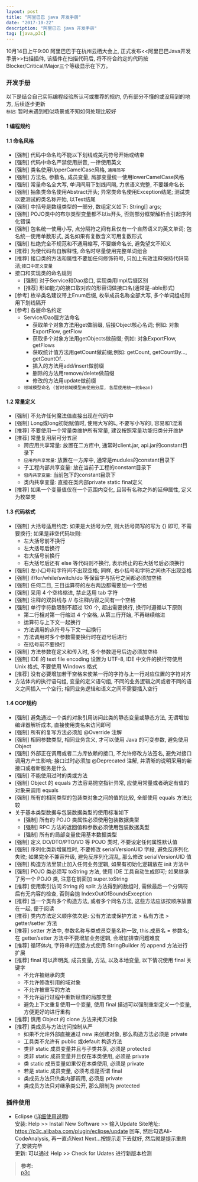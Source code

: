 ```yaml
---
layout: post
title: "阿里巴巴 java 开发手册"
date: "2017-10-22"
description: "阿里巴巴 java 开发手册"
tag: [java,p3c]
---
```


10月14日上午9:00 阿里巴巴于在杭州云栖大会上, 正式发布<<阿里巴巴Java开发手册>>扫描插件, 该插件在扫描代码后, 将不符合约定的代码按Blocker/Critical/Major三个等级显示在下方。  

### 开发手册
以下是结合自己实际编程经验所认可或推荐的规约, 仍有部分不懂的或没用到的地方, 后续逐步更新  
`标记`: 暂时未遇到相似场景或不知如何处理比较好
#### **1 编程规约**
#### 1.1 命名风格
- [强制] 代码中命名均不能以下划线或美元符号开始或结束
- [强制] 代码中命名严禁使用拼音, 一律使用英文
- [强制] 类名使用UpperCamelCase风格, `通用简写`
- [强制] 方法名, 参数名, 成员变量, 局部变量统一使用lowerCamelCase风格
- [强制] 常量命名全大写, 单词间用下划线间隔, 力求语义完整, 不要嫌命名长
- [强制] 抽象类命名使用Abstract开头; 异常类命名使用Exception结尾; 测试类以要测试的类名称开始, 以Test结尾
- [强制] 中括号是数组类型的一部分, 数组定义如下: String[] args;
- [强制] POJO类中的布尔类型变量都不以is开头, 否则部分框架解析会引起序列化错误
- [强制] 包名统一使用小写, 点分隔符之间有且仅有一个自然语义的英文单词; 包名统一使用单数形式, 类名如果有复数含义可用复数形式
- [强制] 杜绝完全不规范和不通用缩写, 不要嫌命名长, 避免望文不知义
- [推荐] 为使代码有自解释性, 命名时尽量使用完整单词组合
- [推荐] 接口类的方法和属性不要加任何修饰符号, 只加上有效注释保持代码简洁;`接口中定义变量`
- 接口和实现类的命名规则
  - [强制] 对于Service和Dao接口, 实现类用Impl后缀区别
  - [推荐] 形如能力的接口取对应的形容词做接口名(通常是-able形式)
- [参考] 枚举类名建议带上Enum后缀, 枚举成员名称全部大写, 多个单词组成则用下划线隔开
- [参考] 各层命名约定
  - Service/Dao层方法命名
    - 获取单个对象方法用get做前缀, 后接Object核心名词; 例如: 对象ExportFlow, getFlow
    - 获取多个对象方法用getObjects做前缀; 例如: 对象ExportFlow, getFlows
    - 获取统计值方法用getCount做前缀;例如: getCount, getCountBy..., getCountOf...
    - 插入的方法用add/insert做前缀
    - 删除的方法用remove/delete做前缀
    - 修改的方法用update做前缀
  - `领域模型命名 (暂时领域模型未使用分层, 各层使用统一的bean)`

#### 1.2 常量定义
- [强制] 不允许任何魔法值直接出现在代码中
- [强制] Long或long初始赋值时, 使用大写的L, 不要写小写的l, 容易和1混淆
- [推荐] 不要使用一个常量类维护所有常量, 建议按照常量功能归类分开维护
- [推荐] 常量复用层可分五层
  - 跨应用共享常量: 放置在二方库中, 通常时client.jar, api.jar的constant目录下
  - `应用内共享常量`: 放置在一方库中, 通常是mudules的constant目录下
  - 子工程内部共享变量: 放在当前子工程的constant目录下
  - `包内共享变量`: 当前包下的constant目录下
  - 类内共享变量: 直接在类内部private static final定义
- [推荐] 如果一个变量值仅在一个范围内变化, 且带有名称之外的延伸属性, 定义为枚举类

#### 1.3 代码格式
- [强制] 大括号适用约定: 如果是大括号为空, 则大括号简写的写为 {} 即可, 不需要换行; 如果是非空代码块则:
  - 左大括号前不换行
  - 左大括号后换行
  - 右大括号前换行
  - 右大括号后还有 else 等代码则不换行, 表示终止的右大括号后必须换行
- [强制] 左小口号和字符间不出现空格; 同样, 右小括号和字符之间也不出现空格
- [强制] if/for/while/switch/do 等保留字与括号之间都必须加空格
- [强制] 任何二目, 三目运算符的左右两边都需要加一个空格
- [强制] 采用 4 个空格缩进, 禁止适用 tab 字符
- [强制] 注释的双斜线与 // 与注释内容之间有一个空格
- [强制] 单行字符数限制不超过 120 个, 超出需要换行, 换行时遵循以下原则
  - 第二行相对第一行缩进 4 个空格, 从第三行开始, 不再继续缩进
  - 运算符与上下文一起换行
  - 方法调用的点符号与下文一起换行
  - 方法调用时多个参数需要换行时在逗号后进行
  - 在括号前不要换行
- [强制] 方法参数在定义和传入时, 多个参数逗号后边必须加空格
- [强制] IDE 的 text file encoding 设置为 UTF-8, IDE 中文件的换行符使用 Unix 格式, 不要使用 Windows 格式
- [推荐] 没有必要增加若干空格来使某一行的字符与上一行对应位置的字符对齐
- 方法体内的执行语句组, 变量的定义语句组, 不同的业务逻辑之间或者不同的语义之间插入一个空行; 相同业务逻辑和语义之间不需要插入空行

#### 1.4 OOP规约
- [强制] 避免通过一个类的对象引用访问此类的静态变量或静态方法, 无谓增加编译器解析成本, 直接使用类名来访问即可
- [强制] 所有的复写方法必须加 @Override 注解
- [强制] 相同参数类型, 相同业务含义, 才可以使用 Java 的可变参数, 避免使用 Object
- [强制] 外部正在调用或者二方库依赖的接口, 不允许修改方法签名, 避免对接口调用方产生影响; 接口过时必须加 @Deprecated 注解, 并清晰的说明采用的新接口或者新服务是什么
- [强制] 不能使用过时的类或方法
- [强制] Object 的 equals 方法容易抛空指针异常, 应使用常量或者确定有值的对象来调用 equals
- [强制] 所有的相同类型的包装类对象之间的值的比较, 全部使用 equals 方法比较
- 关于基本类型数据与包装数据类型的使用标准如下
  - [强制] 所有的 POJO 类属性必须使用包装数据类型
  - [强制] RPC 方法的返回值和参数必须使用包装数据类型
  - [强制] 所有的局部变量使用基本数据类型
- [强制] 定义 DO/DTO/PTO/VO 等 POJO 类时, 不要设定任何属性默认值
- [强制] 序列化类新增属性时, 不要修改 serialVersionUID 字段, 避免反序列化失败; 如果完全不兼容升级, 避免反序列化混乱, 那么修改 serialVersionUID 值
- [强制] 构造方法里禁止加入任何业务逻辑, 如果有初始化逻辑放在 init 方法中
- [强制] POJO 类必须写 toString 方法, 使用 IDE 工具自动生成即可; 如果继承了另一个 POJO 类, 注意在前面加 super.toString
- [推荐] 使用索引访问 String 的 split 方法得到的数组时, 需做最后一个分隔符后有无内容的检查, 否则会抛 IndexOutOfBoundsException
- [推荐] 当一个类有多个构造方法, 或者多个同名方法, 这些方法应该按顺序放置在一起, 便于阅读
- [推荐] 类内方法定义顺序依次是: 公有方法或保护方法 > 私有方法 > getter/setter 方法
- [推荐] setter 方法中, 参数名称与类成员变量名称一致, this.成员名 = 参数名; 在 getter/setter 方法中不要增加业务逻辑, 会增加排查问题难度
- [推荐] 循环体内, 字符串的连接方式使用 StringBuilder 的 append 方法进行扩展
- [推荐] final 可以声明类, 成员变量, 方法, 以及本地变量, 以下情况使用 final 关键字
  - 不允许被继承的类
  - 不允许修改引用的域对象
  - 不允许被重写的方法
  - 不允许运行过程中重新赋值的局部变量
  - 避免上下文重复使用一个变量, 使用 final 描述可以强制重新定义一个变量, 方便更好的进行重构
- [推荐] 慎用 Object 的 clone 方法来拷贝对象
- [推荐] 类成员与方法访问控制从严
  - 如果不允许外部直接通过 new 来创建对象, 那么构造方法必须是 private
  - 工具类不允许有 public 或default 构造方法
  - 类非 static 成员变量并且与子类共享, 必须是 protected
  - 类非 static 成员变量并且仅在本类使用, 必须是 private
  - 类 static 成员变量如果仅在本类使用, 必须是 private
  - 若是 static 成员变量, 必须考虑是否谓 final
  - 类成员方法只供类内部调用, 必须是 private
  - 类成员方法只对继承类公开, 那么限制为 protected

### 插件使用
- Eclipse ([详细使用说明](https://github.com/alibaba/p3c/blob/master/eclipse-plugin/README_cn.md))  
安装: Help >> Install New Software >> 输入Update Site地址: https://p3c.alibaba.com/plugin/eclipse/update 回车, 然后勾选Ali-CodeAnalysis, 再一直点Next Next...按提示走下去就好, 然后就是提示重启了,安装完毕  
更新: 可以通过 Help >> Check for Udates 进行新版本检测  



>**参考:**  
[p3c](https://github.com/alibaba/p3c)
